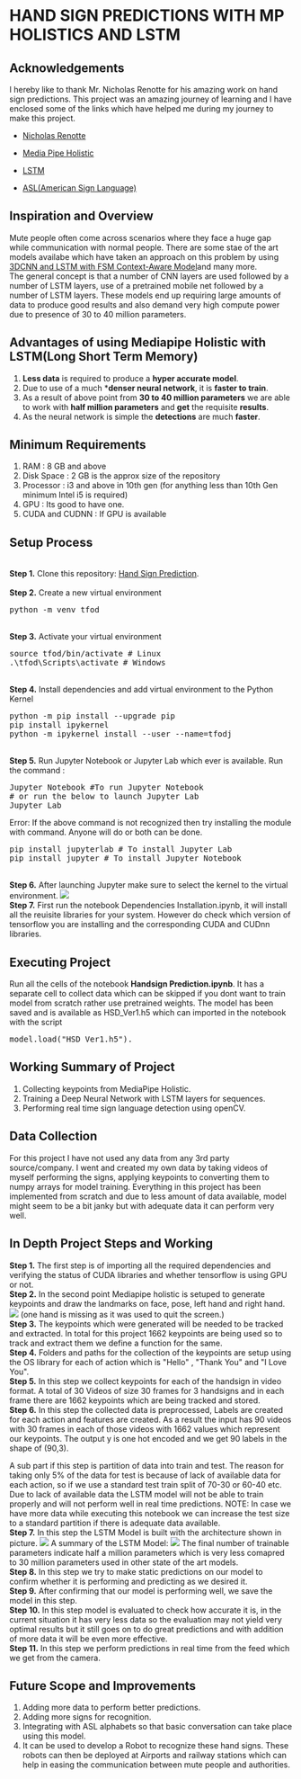 
# HAND SIGN PREDICTIONS WITH MP HOLISTICS AND LSTM

## Acknowledgements

I hereby like to thank Mr. Nicholas Renotte for his amazing work on hand sign predictions. This project was an amazing journey of learning and I have enclosed some of the links which have helped me during my journey to make this project.
- [Nicholas Renotte](https://github.com/nicknochnack)

- [Media Pipe Holistic](https://ai.googleblog.com/2020/12/mediapipe-holistic-simultaneous-face.html)

- [LSTM](https://machinelearningmastery.com/gentle-introduction-long-short-term-memory-networks-experts/)
- [ASL(American Sign Language)](https://www.nidcd.nih.gov/health/american-sign-language#:~:text=American%20Sign%20Language%20(ASL)%20is,grammar%20that%20differs%20from%20English.&text=It%20is%20the%20primary%20language,many%20hearing%20people%20as%20well.)


## Inspiration and Overview

Mute people often come across scenarios where they face a huge gap while communication with normal people. There are some stae of the art models availabe which have taken an
approach on this problem by using <a href="https://www.mdpi.com/1424-8220/19/24/5429/htm">3DCNN and LSTM with FSM Context-Aware Model</a>and many more.<br>
The general concept is that a number of CNN layers are used followed by a number of LSTM layers, use of a pretrained mobile net followed by a number of LSTM layers. These models end up requiring large amounts of data to produce good results and also demand very high compute power due to presence of 30 to 40 million parameters.

## Advantages of using Mediapipe Holistic with LSTM(Long Short Term Memory)
1) **Less data** is required to produce a **hyper accurate model**.
2) Due to use of a much ***denser neural network**, it is **faster to train**.
3) As a result of above point from **30 to 40 million parameters** we are able to work with **half million parameters** and **get** the requisite **results**. 
4) As the neural network is simple the **detections** are much **faster**.

## Minimum Requirements
1) RAM : 8 GB and above
2) Disk Space : 2 GB is the approx size of the repository
3) Processor : i3  and above in 10th gen (for anything less than 10th Gen minimum Intel i5 is required)
4) GPU : Its good to have one.
5) CUDA and CUDNN : If GPU is available

## Setup Process
<br />
<b>Step 1.</b> Clone this repository: <a href = "https://github.com/VaibhavSaran/Hand-Sign-Prediction-with-MP-Holistics">Hand Sign Prediction</a>.
<br/><br/>
<b>Step 2.</b> Create a new virtual environment 
<pre>
python -m venv tfod
</pre> 
<br/>
<b>Step 3.</b> Activate your virtual environment
<pre>
source tfod/bin/activate # Linux
.\tfod\Scripts\activate # Windows 
</pre>
<br/>
<b>Step 4.</b> Install dependencies and add virtual environment to the Python Kernel
<pre>
python -m pip install --upgrade pip
pip install ipykernel
python -m ipykernel install --user --name=tfodj
</pre>
<br/>
<b>Step 5.</b> Run Jupyter Notebook or Jupyter Lab which ever is available. Run the command : 
<pre>
Jupyter Notebook #To run Jupyter Notebook 
# or run the below to launch Jupyter Lab
Jupyter Lab
</pre>
Error: If the above command is not recognized then try installing the module with command. Anyone will do or both can be done.
<pre>
pip install jupyterlab # To install Jupyter Lab
pip install jupyter # To install Jupyter Notebook
</pre>
<br/>
<b>Step 6.</b> After launching Jupyter make sure to select the kernel to the virtual environment.
<img src="https://i.imgur.com/8yac6Xl.png">
<br/>
<b>Step 7.</b> First run the notebook Dependencies Installation.ipynb, it will install all the reuisite libraries for your system. However do check which version of tensorflow you are installing and the corresponding CUDA and CUDnn libraries.

## Executing Project
Run all the cells of the notebook **Handsign Prediction.ipynb**. It has a separate cell to collect data which can be skipped if you dont want to train model from scratch rather use pretrained weights. The model has been saved and is available as HSD_Ver1.h5 which can imported in the notebook with the script <pre> model.load("HSD_Ver1.h5").</pre>  

## Working Summary of Project
1) Collecting keypoints from MediaPipe Holistic.
2) Training a Deep Neural Network with LSTM layers for sequences.
3) Performing real time sign language detection using openCV.

## Data Collection
For this project I have not used any data from any 3rd party source/company. I went and created my own data by taking videos of myself performing the signs, applying keypoints to converting them to numpy arrays for model training. Everything in this project has been implemented from scratch and due to less amount of data available, model might seem to be a bit janky but with adequate data it can perform very well.

## In Depth Project Steps and Working
<b>Step 1.</b> The first step is of importing all the required dependencies and verifying the status of CUDA libraries and whether tensorflow is using GPU or not.
<br/>
<b>Step 2.</b> In the second point Mediapipe holistic is setuped to generate keypoints and draw the landmarks on face, pose, left hand and right hand.
<img src="https://i.imgur.com/kyOf4XV.png">
(one hand is missing as it was used to quit the screen.)
<br/>
<b>Step 3.</b> The keypoints which were generated will be needed to be tracked  and extracted. In total for this project 1662 keypoints are being used so to track and extract them we define a function for the same.
<br/>
<b>Step 4.</b> Folders and paths for the collection of the keypoints are setup using the OS library for each of action which is "Hello" , "Thank You" and "I Love You".
<br/>
<b>Step 5.</b> In this step we collect keypoints for each of the handsign in video format. A total of 30 Videos of size 30 frames for 3 handsigns and in each frame there are 1662 keypoints which are being tracked and stored.
<br/>
<b>Step 6.</b> In this step the collected data is preprocessed, Labels are created for each action and features are created. As a result the input has 90 videos with 30 frames in each of those videos with 1662 values which represent our keypoints. The output y is one hot encoded and we get 90 labels in the shape of (90,3).

A sub part if this step is partition of data into train and test. The reason for taking only 5% of the data for test is because of lack of available data for each action, so if we use a standard test train split of 70-30 or 60-40 etc. Due to lack of available data the LSTM model will not be able to train properly and will not perform well in real time predictions. NOTE: In case we have more data while executing this notebook we can increase the test size to a standard partition if there is adequate data available.
<br/>
<b>Step 7.</b> In this step the LSTM Model is built with the architecture shown in picture.
<img src = "https://i.imgur.com/OSQF0Mn.png">
A summary of the LSTM Model:
<img src ="https://i.imgur.com/Sy3cAok.png">
The final number of trainable parameters indicate half a million parameters which is very less comapred to 30 million parameters used in other state of the art models.
<br/>
<b>Step 8.</b> In this step we try to make static predictions on our model to confirm whether it is performing and predicting as we desired it.
<br/>
<b>Step 9.</b> After confirming that our model is performing well, we save the model in this step.
<br/>
<b>Step 10.</b> In this step model is evaluated to check how accurate it is, in the current situation it has very less data so the evaluation may not yield very optimal results but it still goes on to do great predictions and with addition of more data it will be even more effective.
<br/>
<b>Step 11.</b> In this step we perform predictions in real time from the feed which we get from the camera.

## Future Scope and Improvements
1) Adding more data to perform better predictions.
2) Adding more signs for recognition.
3) Integrating with ASL alphabets so that basic conversation can take place using this model.
4) It can be used to develop a Robot to recognize these hand signs. These robots can then be deployed at Airports and railway stations which can help in easing the communication between mute people and authorities.